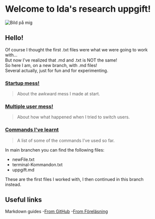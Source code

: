 # Welcome to Ida's research uppgift!

![Bild på mig](https://media.licdn.com/dms/image/v2/C5603AQFEzLlS5z3vpA/profile-displayphoto-shrink_800_800/profile-displayphoto-shrink_800_800/0/1524664061079?e=1731542400&v=beta&t=3VbH7htDK3zhEo5-mGzXRgYFbDlZb374OSsNY7q4AIo) 

## Hello!  
Of course I thought the first .txt files were what we were going to work with...  
But now I've realized that .md and .txt is NOT the same!  
So here I am, on a new branch, with .md files!   
Several actually, just for fun and for experimenting.  


### [Startup mess!](/startup-mess.md)
> About the awkward mess I made at start.

### [Multiple user mess!](/uppgift2.md)
> About how what happened when I tried to switch users.

### [Commands I've learnt](/learnt-commandos.md)
> A list of some of the commands I've used so far.

In main branchen you can find the following files:

+ newFile.txt
+ terminal-Kommandon.txt
+ uppgift.md

These are the first files I worked with, I then continued in this branch instead.

## Useful links
Markdown guides
    -[From GitHub](https://docs.github.com/en/get-started/writing-on-github/getting-started-with-writing-and-formatting-on-github/basic-writing-and-formatting-syntax)
    -[From Föreläsning](https://www.markdownguide.org/basic-syntax/)